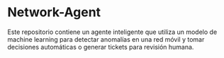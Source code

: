 # Network-Agent
Este repositorio contiene un agente inteligente que utiliza un modelo de machine learning para detectar anomalías en una red móvil y tomar decisiones automáticas o generar tickets para revisión humana.
